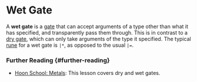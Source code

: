 # Wet Gate

A **wet gate** is a [gate](gate.md) that can accept arguments of a type other than what it has specified, and transparently pass them through. This is in contrast to a [dry gate](dry-gate.md), which can only take arguments of the type it specified. The typical [rune](rune.md) for a wet gate is `|*`, as opposed to the usual `|=`.

### Further Reading {#further-reading}

- [Hoon School: Metals](../build-on-urbit/hoon-school/R-metals.md): This lesson covers dry and wet gates.
